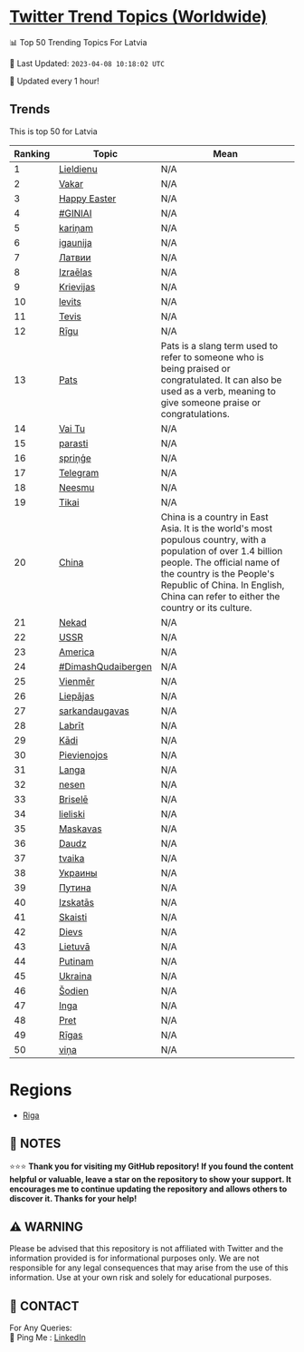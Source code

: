 [Twitter Trend Topics (Worldwide)](https://github.com/ErcinDedeoglu/Twitter-Trend-Topics)
==========


📊 Top 50 Trending Topics For Latvia

📆 Last Updated: `2023-04-08 10:18:02 UTC`

🔧 Updated every 1 hour!


## Trends

This is top 50 for Latvia

| Ranking | Topic | Mean |
| ------- | ------------ | ------------ |
| 1 | [Lieldienu](http://twitter.com/search?q=Lieldienu) | N/A |
| 2 | [Vakar](http://twitter.com/search?q=Vakar) | N/A |
| 3 | [Happy Easter](http://twitter.com/search?q=Happy+Easter) | N/A |
| 4 | [#GINIAI](http://twitter.com/search?q=%23GINIAI) | N/A |
| 5 | [kariņam](http://twitter.com/search?q=kari%c5%86am) | N/A |
| 6 | [igaunija](http://twitter.com/search?q=igaunija) | N/A |
| 7 | [Латвии](http://twitter.com/search?q=%d0%9b%d0%b0%d1%82%d0%b2%d0%b8%d0%b8) | N/A |
| 8 | [Izraēlas](http://twitter.com/search?q=Izra%c4%93las) | N/A |
| 9 | [Krievijas](http://twitter.com/search?q=Krievijas) | N/A |
| 10 | [levits](http://twitter.com/search?q=levits) | N/A |
| 11 | [Tevis](http://twitter.com/search?q=Tevis) | N/A |
| 12 | [Rīgu](http://twitter.com/search?q=R%c4%abgu) | N/A |
| 13 | [Pats](http://twitter.com/search?q=Pats) | Pats is a slang term used to refer to someone who is being praised or congratulated. It can also be used as a verb, meaning to give someone praise or congratulations. |
| 14 | [Vai Tu](http://twitter.com/search?q=Vai+Tu) | N/A |
| 15 | [parasti](http://twitter.com/search?q=parasti) | N/A |
| 16 | [spriņģe](http://twitter.com/search?q=spri%c5%86%c4%a3e) | N/A |
| 17 | [Telegram](http://twitter.com/search?q=Telegram) | N/A |
| 18 | [Neesmu](http://twitter.com/search?q=Neesmu) | N/A |
| 19 | [Tikai](http://twitter.com/search?q=Tikai) | N/A |
| 20 | [China](http://twitter.com/search?q=China) | China is a country in East Asia. It is the world's most populous country, with a population of over 1.4 billion people. The official name of the country is the People's Republic of China. In English, China can refer to either the country or its culture. |
| 21 | [Nekad](http://twitter.com/search?q=Nekad) | N/A |
| 22 | [USSR](http://twitter.com/search?q=USSR) | N/A |
| 23 | [America](http://twitter.com/search?q=America) | N/A |
| 24 | [#DimashQudaibergen](http://twitter.com/search?q=%23DimashQudaibergen) | N/A |
| 25 | [Vienmēr](http://twitter.com/search?q=Vienm%c4%93r) | N/A |
| 26 | [Liepājas](http://twitter.com/search?q=Liep%c4%81jas) | N/A |
| 27 | [sarkandaugavas](http://twitter.com/search?q=sarkandaugavas) | N/A |
| 28 | [Labrīt](http://twitter.com/search?q=Labr%c4%abt) | N/A |
| 29 | [Kādi](http://twitter.com/search?q=K%c4%81di) | N/A |
| 30 | [Pievienojos](http://twitter.com/search?q=Pievienojos) | N/A |
| 31 | [Langa](http://twitter.com/search?q=Langa) | N/A |
| 32 | [nesen](http://twitter.com/search?q=nesen) | N/A |
| 33 | [Briselē](http://twitter.com/search?q=Brisel%c4%93) | N/A |
| 34 | [lieliski](http://twitter.com/search?q=lieliski) | N/A |
| 35 | [Maskavas](http://twitter.com/search?q=Maskavas) | N/A |
| 36 | [Daudz](http://twitter.com/search?q=Daudz) | N/A |
| 37 | [tvaika](http://twitter.com/search?q=tvaika) | N/A |
| 38 | [Украины](http://twitter.com/search?q=%d0%a3%d0%ba%d1%80%d0%b0%d0%b8%d0%bd%d1%8b) | N/A |
| 39 | [Путина](http://twitter.com/search?q=%d0%9f%d1%83%d1%82%d0%b8%d0%bd%d0%b0) | N/A |
| 40 | [Izskatās](http://twitter.com/search?q=Izskat%c4%81s) | N/A |
| 41 | [Skaisti](http://twitter.com/search?q=Skaisti) | N/A |
| 42 | [Dievs](http://twitter.com/search?q=Dievs) | N/A |
| 43 | [Lietuvā](http://twitter.com/search?q=Lietuv%c4%81) | N/A |
| 44 | [Putinam](http://twitter.com/search?q=Putinam) | N/A |
| 45 | [Ukraina](http://twitter.com/search?q=Ukraina) | N/A |
| 46 | [Šodien](http://twitter.com/search?q=%c5%a0odien) | N/A |
| 47 | [Inga](http://twitter.com/search?q=Inga) | N/A |
| 48 | [Pret](http://twitter.com/search?q=Pret) | N/A |
| 49 | [Rīgas](http://twitter.com/search?q=R%c4%abgas) | N/A |
| 50 | [viņa](http://twitter.com/search?q=vi%c5%86a) | N/A |



# Regions

* [Riga](</Latvia/Riga.md>)



## 📝 NOTES

⭐⭐⭐ **Thank you for visiting my GitHub repository! If you found the content helpful or valuable, leave a star on the repository to show your support. It encourages me to continue updating the repository and allows others to discover it. Thanks for your help!**


## ⚠️ WARNING

Please be advised that this repository is not affiliated with Twitter and the information provided is for informational purposes only. We are not responsible for any legal consequences that may arise from the use of this information. Use at your own risk and solely for educational purposes.


## 📨 CONTACT

 For Any Queries:  
            🏓 Ping Me : [LinkedIn](https://www.linkedin.com/in/ercindedeoglu/)
